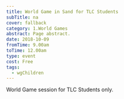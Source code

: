 ```yaml
---
title: World Game in Sand for TLC Students
subTitle: na
cover: fallback
category: 1.World Games
abstract: Page abstract.
date: 2018-10-09
fromTime: 9.00am
toTime: 12.00am
type: event
cost: Free
tags:
  - wgChildren
---
```


World Game session for TLC Students only.

